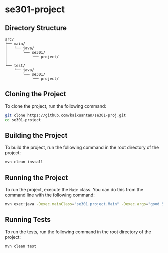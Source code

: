 # se301-project

## Directory Structure

```
src/
├── main/
│   └── java/
│       └── se301/
│           └── project/
│               
└── test/
    └── java/
        └── se301/
            └── project/
```

## Cloning the Project

To clone the project, run the following command:

```bash
git clone https://github.com/kaixuantan/se301-proj.git
cd se301-project
```

## Building the Project

To build the project, run the following command in the root directory of the project:

```bash
mvn clean install
```

## Running the Project

To run the project, execute the `Main` class. You can do this from the command line with the following command:

```bash
mvn exec:java -Dexec.mainClass="se301.project.Main" -Dexec.args="good 50"
```

## Running Tests

To run the tests, run the following command in the root directory of the project:

```bash
mvn clean test
```